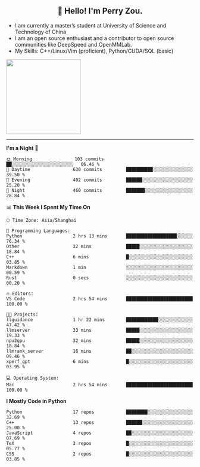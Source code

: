 <h2 align="center">👋 Hello! I'm Perry Zou.</h2>

- I am currently a master’s student at University of Science and Technology of China
- I am an open source enthusiast and a contributor to open source communities like DeepSpeed and OpenMMLab.
- My Skills: C++/Linux/Vim (proficient), Python/CUDA/SQL (basic)

<img height=200 align="center" src="https://github-readme-stats.vercel.app/api?username=zonepg" />

-------

<!--START_SECTION:waka-->
**I'm a Night 🦉** 

```text
🌞 Morning                103 commits         ██░░░░░░░░░░░░░░░░░░░░░░░   06.46 % 
🌆 Daytime                630 commits         ██████████░░░░░░░░░░░░░░░   39.50 % 
🌃 Evening                402 commits         ██████░░░░░░░░░░░░░░░░░░░   25.20 % 
🌙 Night                  460 commits         ███████░░░░░░░░░░░░░░░░░░   28.84 % 
```


📊 **This Week I Spent My Time On** 

```text
🕑︎ Time Zone: Asia/Shanghai

💬 Programming Languages: 
Python                   2 hrs 13 mins       ███████████████████░░░░░░   76.34 % 
Other                    32 mins             █████░░░░░░░░░░░░░░░░░░░░   18.84 % 
C++                      6 mins              █░░░░░░░░░░░░░░░░░░░░░░░░   03.85 % 
Markdown                 1 min               ░░░░░░░░░░░░░░░░░░░░░░░░░   00.59 % 
Rust                     0 secs              ░░░░░░░░░░░░░░░░░░░░░░░░░   00.20 % 

🔥 Editors: 
VS Code                  2 hrs 54 mins       █████████████████████████   100.00 % 

🐱‍💻 Projects: 
llguidance               1 hr 22 mins        ████████████░░░░░░░░░░░░░   47.42 % 
llmserver                33 mins             █████░░░░░░░░░░░░░░░░░░░░   19.33 % 
npu2gpu                  32 mins             █████░░░░░░░░░░░░░░░░░░░░   18.84 % 
llmrank_server           16 mins             ██░░░░░░░░░░░░░░░░░░░░░░░   09.46 % 
xperf_gpt                6 mins              █░░░░░░░░░░░░░░░░░░░░░░░░   03.95 % 

💻 Operating System: 
Mac                      2 hrs 54 mins       █████████████████████████   100.00 % 
```

**I Mostly Code in Python** 

```text
Python                   17 repos            ████████░░░░░░░░░░░░░░░░░   32.69 % 
C++                      13 repos            ██████░░░░░░░░░░░░░░░░░░░   25.00 % 
JavaScript               4 repos             ██░░░░░░░░░░░░░░░░░░░░░░░   07.69 % 
TeX                      3 repos             █░░░░░░░░░░░░░░░░░░░░░░░░   05.77 % 
CSS                      2 repos             █░░░░░░░░░░░░░░░░░░░░░░░░   03.85 % 
```




<!--END_SECTION:waka-->
